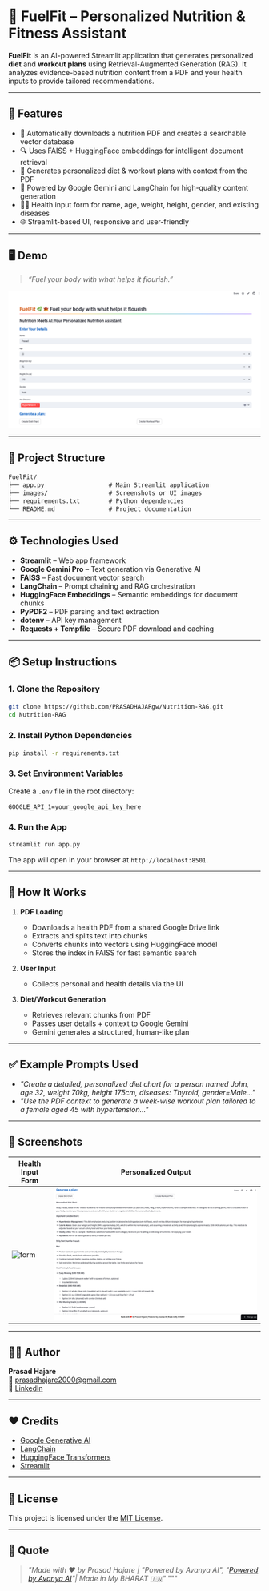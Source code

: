 # 🌿 FuelFit – Personalized Nutrition & Fitness Assistant

**FuelFit** is an AI-powered Streamlit application that generates personalized **diet** and **workout plans** using Retrieval-Augmented Generation (RAG). It analyzes evidence-based nutrition content from a PDF and your health inputs to provide tailored recommendations.

---

## 🚀 Features

- 📄 Automatically downloads a nutrition PDF and creates a searchable vector database
- 🔍 Uses FAISS + HuggingFace embeddings for intelligent document retrieval
- 💬 Generates personalized diet & workout plans with context from the PDF
- 🧠 Powered by Google Gemini and LangChain for high-quality content generation
- 🧑‍⚕️ Health input form for name, age, weight, height, gender, and existing diseases
- 🌐 Streamlit-based UI, responsive and user-friendly

---

## 🖥️ Demo

> *“Fuel your body with what helps it flourish.”*

![FuelFit UI](images/fuelfit_ui.png)

---

## 📁 Project Structure

```
FuelFit/
├── app.py                  # Main Streamlit application
├── images/                 # Screenshots or UI images
├── requirements.txt        # Python dependencies
└── README.md               # Project documentation
```

---

## ⚙️ Technologies Used

- **Streamlit** – Web app framework
- **Google Gemini Pro** – Text generation via Generative AI
- **FAISS** – Fast document vector search
- **LangChain** – Prompt chaining and RAG orchestration
- **HuggingFace Embeddings** – Semantic embeddings for document chunks
- **PyPDF2** – PDF parsing and text extraction
- **dotenv** – API key management
- **Requests + Tempfile** – Secure PDF download and caching

---

## 📦 Setup Instructions

### 1. Clone the Repository

```bash
git clone https://github.com/PRASADHAJARgw/Nutrition-RAG.git
cd Nutrition-RAG
```

### 2. Install Python Dependencies

```bash
pip install -r requirements.txt
```

### 3. Set Environment Variables

Create a `.env` file in the root directory:

```env
GOOGLE_API_1=your_google_api_key_here
```

### 4. Run the App

```bash
streamlit run app.py
```

The app will open in your browser at `http://localhost:8501`.

---

## 🧠 How It Works

1. **PDF Loading**  
   - Downloads a health PDF from a shared Google Drive link  
   - Extracts and splits text into chunks  
   - Converts chunks into vectors using HuggingFace model  
   - Stores the index in FAISS for fast semantic search

2. **User Input**  
   - Collects personal and health details via the UI

3. **Diet/Workout Generation**  
   - Retrieves relevant chunks from PDF  
   - Passes user details + context to Google Gemini  
   - Gemini generates a structured, human-like plan

---

## ✅ Example Prompts Used

- *"Create a detailed, personalized diet chart for a person named John, age 32, weight 70kg, height 175cm, diseases: Thyroid, gender=Male..."*
- *"Use the PDF context to generate a week-wise workout plan tailored to a female aged 45 with hypertension..."*

---

## 📸 Screenshots

| Health Input Form | Personalized Output |
|------------------|---------------------|
| ![form](images/form.png) | ![output](images/output.png) |

---

## 🙋‍♂️ Author

**Prasad Hajare**  
📧 prasadhajare2000@gmail.com  
🔗 [LinkedIn](https://linkedin.com/in/prasad-hajare)

---

## ❤️ Credits

- [Google Generative AI](https://ai.google.dev/)
- [LangChain](https://www.langchain.com/)
- [HuggingFace Transformers](https://huggingface.co/)
- [Streamlit](https://streamlit.io/)

---

## 📄 License

This project is licensed under the [MIT License](LICENSE).

---

## 🧠 Quote

> *"Made with ❤️ by Prasad Hajare |  "Powered by Avanya AI",
    "[Powered by Avanya AI](https://avianya.com)"| Made in My BHARAT 🇮🇳"*
"""